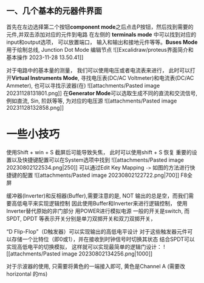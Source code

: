 ## 一、几个基本的元器件界面 
首先在左边选择第二个按钮**component mode**之后点击P按钮，然后找到需要的元件,并双击添加对应的元件到电路
在左侧的 **terminals mode** 中可以找到对应的input和output选项， 可以放置端口， 输入和输出和接地元件等等。**Buses Mode**用于绘制总线, Junction Dot Mode 编辑节点 
![[Excalidraw/proteus界面简介和基本操作 2023-11-28 13.50.41]]

对于电路中的基本量的测量， 我们可以使用电压或者电流表来进行， 此时可以打开**Virtual Instruments Mode**, 寻找电压表(DC/AC Voltmeter)和电流表(DC/AC Ammeter), 也可以寻找示波器(在)
![[attachments/Pasted image 20231128131801.png]]
在**Generator Mode**可以选取生成不同的直流和交流信号, 例如直流, Sin, 阶跃等等, 为对应的电压源
![[attachments/Pasted image 20231128132858.png]]

# 一些小技巧
使用Shift + win + S 截屏后可能导致失焦， 此时可以使用shift + S 恢复 
重要的设置以及快捷键配置可以在System选项中找到
![[attachments/Pasted image 20230802122534.png|250]]
可以通过Edit Key Mapping `->` 如图的方法进行快捷键的配置
![[attachments/Pasted image 20230802122722.png|700]]
F8全屏

缓冲器(Inverter)和反相器(Buffer),需要注意的是, NOT 输出的总是空，而我们需要高低电平来实现逻辑控制
因此使用Buffer和Inverter来进行逻辑控制， 使用Inverter替代原始的非门部分
用POWER进行模拟电源
一般的开关是switch, 而 SPDT, DPDT 等表示开关分别是单刀双掷开关和双刀双掷开关，

“D Flip-Flop”（D触发器）可以实现输出的高低电平设计
对于这些触发器元件可以存储一个比特位（即0或1），并在接收到时钟信号时切换其状态
结合SPDT可以实现高低电平的切换模拟， 这样就可以实现最简单的逻辑门设计： 
![[attachments/Pasted image 20230802134256.png|1000]]

对于示波器的使用, 只需要将黄色的一端接入即可, 黄色是Channel A (需要改horizontal 的ms) 
